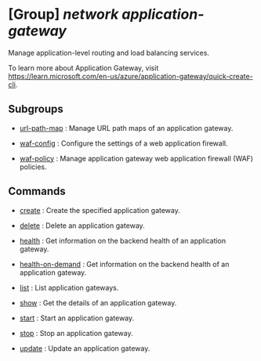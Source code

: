 # [Group] _network application-gateway_

Manage application-level routing and load balancing services.

To learn more about Application Gateway, visit https://learn.microsoft.com/en-us/azure/application-gateway/quick-create-cli.

## Subgroups

- [url-path-map](/Commands/network/application-gateway/url-path-map/readme.md)
: Manage URL path maps of an application gateway.

- [waf-config](/Commands/network/application-gateway/waf-config/readme.md)
: Configure the settings of a web application firewall.

- [waf-policy](/Commands/network/application-gateway/waf-policy/readme.md)
: Manage application gateway web application firewall (WAF) policies.

## Commands

- [create](/Commands/network/application-gateway/_create.md)
: Create the specified application gateway.

- [delete](/Commands/network/application-gateway/_delete.md)
: Delete an application gateway.

- [health](/Commands/network/application-gateway/_health.md)
: Get information on the backend health of an application gateway.

- [health-on-demand](/Commands/network/application-gateway/_health-on-demand.md)
: Get information on the backend health of an application gateway.

- [list](/Commands/network/application-gateway/_list.md)
: List application gateways.

- [show](/Commands/network/application-gateway/_show.md)
: Get the details of an application gateway.

- [start](/Commands/network/application-gateway/_start.md)
: Start an application gateway.

- [stop](/Commands/network/application-gateway/_stop.md)
: Stop an application gateway.

- [update](/Commands/network/application-gateway/_update.md)
: Update an application gateway.
